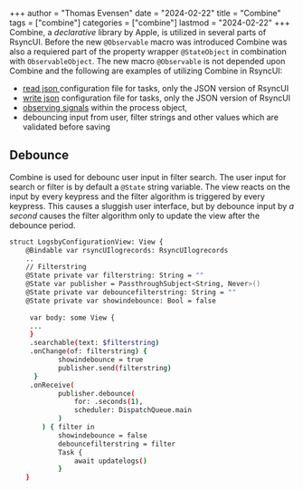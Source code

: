 +++
author = "Thomas Evensen"
date = "2024-02-22"
title =  "Combine"
tags = ["combine"]
categories = ["combine"]
lastmod = "2024-02-22"
+++
Combine, a *declarative* library by Apple, is utilized in several parts of RsyncUI. Before the new `@Observable` macro was introduced Combine was also a requiered part of the property wrapper `@StateObject` in combination with `ObservableObject`. The new macro `@Observable` is not depended upon Combine and the following are examples of utilizing Combine in RsyncUI:

- [read json ](https://github.com/rsyncOSX/RsyncUI/blob/main/RsyncUI/Model/Storage/ReadConfigurationJSON.swift) configuration file for tasks, only the JSON version of RsyncUI
- [write json](https://github.com/rsyncOSX/RsyncUI/blob/main/RsyncUI/Model/Storage/WriteConfigurationJSON.swift) configuration file for tasks, only the JSON version of RsyncUI
- [observing signals](https://github.com/rsyncOSX/RsyncUI/blob/main/RsyncUI/Model/Process/Main/Async/RsyncProcessAsync.swift) within the process object,
- debouncing input from user, filter strings and other values which are validated before saving

## Debounce

Combine is used for debounc user input in filter search. The user input for search or filter is by default a `@State` string variable. The view reacts on the input by every keypress and the filter algorithm is triggered by every keypress. This causes a sluggish user interface, but by debounce input by *a second* causes the filter algorithm only to update the view after the debounce period.

```bash
struct LogsbyConfigurationView: View {
    @Bindable var rsyncUIlogrecords: RsyncUIlogrecords
    ..
    // Filterstring
    @State private var filterstring: String = ""
    @State var publisher = PassthroughSubject<String, Never>()
    @State private var debouncefilterstring: String = ""
    @State private var showindebounce: Bool = false
    
     var body: some View {
     ...
     }
     .searchable(text: $filterstring)
     .onChange(of: filterstring) {
            showindebounce = true
            publisher.send(filterstring)
      }
     .onReceive(
            publisher.debounce(
                for: .seconds(1),
                scheduler: DispatchQueue.main
            )
        ) { filter in
            showindebounce = false
            debouncefilterstring = filter
            Task {
                await updatelogs()
            }
    }
```
